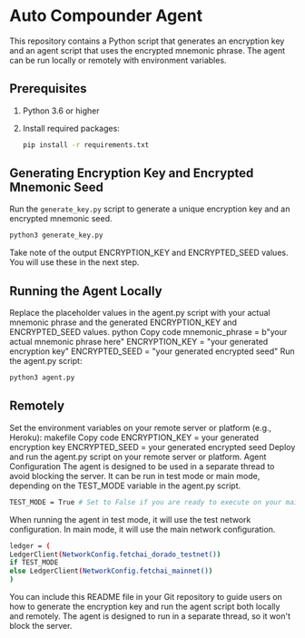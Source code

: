 # Auto Compounder Agent

This repository contains a Python script that generates an encryption key and an agent script that uses the encrypted mnemonic phrase. The agent can be run locally or remotely with environment variables.

## Prerequisites

1. Python 3.6 or higher
2. Install required packages:

   ```bash
   pip install -r requirements.txt


   ```

## Generating Encryption Key and Encrypted Mnemonic Seed

Run the `generate_key.py` script to generate a unique encryption key and an encrypted mnemonic seed.

```bash
python3 generate_key.py
```

Take note of the output ENCRYPTION_KEY and ENCRYPTED_SEED values. You will use these in the next step.

## Running the Agent Locally

Replace the placeholder values in the agent.py script with your actual mnemonic phrase and the generated ENCRYPTION_KEY and ENCRYPTED_SEED values.
python
Copy code
mnemonic_phrase = b"your actual mnemonic phrase here"
ENCRYPTION_KEY = "your generated encryption key"
ENCRYPTED_SEED = "your generated encrypted seed"
Run the agent.py script:

```bash
python3 agent.py
```

## Remotely

Set the environment variables on your remote server or platform (e.g., Heroku):
makefile
Copy code
ENCRYPTION_KEY = your generated encryption key
ENCRYPTED_SEED = your generated encrypted seed
Deploy and run the agent.py script on your remote server or platform.
Agent Configuration
The agent is designed to be used in a separate thread to avoid blocking the server. It can be run in test mode or main mode, depending on the TEST_MODE variable in the agent.py script.

```bash
TEST_MODE = True # Set to False if you are ready to execute on your main account
```

When running the agent in test mode, it will use the test network configuration. In main mode, it will use the main network configuration.

```bash
ledger = (
LedgerClient(NetworkConfig.fetchai_dorado_testnet())
if TEST_MODE
else LedgerClient(NetworkConfig.fetchai_mainnet())
)
```

You can include this README file in your Git repository to guide users on how to generate the encryption key and run the agent script both locally and remotely. The agent is designed to run in a separate thread, so it won't block the server.
